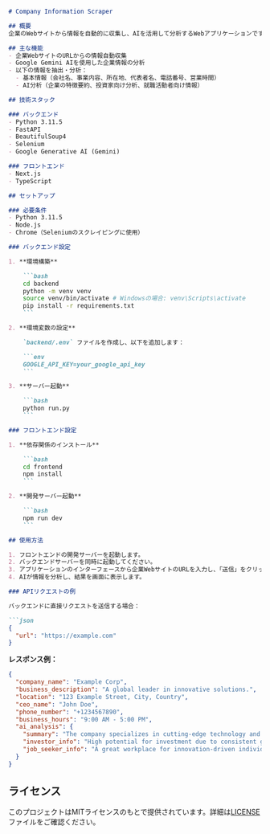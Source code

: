 ```markdown
# Company Information Scraper

## 概要
企業のWebサイトから情報を自動的に収集し、AIを活用して分析するWebアプリケーションです。

## 主な機能
- 企業WebサイトのURLからの情報自動収集
- Google Gemini AIを使用した企業情報の分析
- 以下の情報を抽出・分析：
  - 基本情報（会社名、事業内容、所在地、代表者名、電話番号、営業時間）
  - AI分析（企業の特徴要約、投資家向け分析、就職活動者向け情報）

## 技術スタック

### バックエンド
- Python 3.11.5
- FastAPI
- BeautifulSoup4
- Selenium
- Google Generative AI (Gemini)

### フロントエンド
- Next.js
- TypeScript

## セットアップ

### 必要条件
- Python 3.11.5
- Node.js
- Chrome（Seleniumのスクレイピングに使用）

### バックエンド設定

1. **環境構築**

    ```bash
    cd backend
    python -m venv venv
    source venv/bin/activate # Windowsの場合: venv\Scripts\activate
    pip install -r requirements.txt
    ```

2. **環境変数の設定**

    `backend/.env` ファイルを作成し、以下を追加します：

    ```env
    GOOGLE_API_KEY=your_google_api_key
    ```

3. **サーバー起動**

    ```bash
    python run.py
    ```

### フロントエンド設定

1. **依存関係のインストール**

    ```bash
    cd frontend
    npm install
    ```

2. **開発サーバー起動**

    ```bash
    npm run dev
    ```

## 使用方法

1. フロントエンドの開発サーバーを起動します。
2. バックエンドサーバーを同時に起動してください。
3. アプリケーションのインターフェースから企業WebサイトのURLを入力し、「送信」をクリックします。
4. AIが情報を分析し、結果を画面に表示します。

### APIリクエストの例

バックエンドに直接リクエストを送信する場合：

```json
{
  "url": "https://example.com"
}
```

**レスポンス例：**

```json
{
  "company_name": "Example Corp",
  "business_description": "A global leader in innovative solutions.",
  "location": "123 Example Street, City, Country",
  "ceo_name": "John Doe",
  "phone_number": "+1234567890",
  "business_hours": "9:00 AM - 5:00 PM",
  "ai_analysis": {
    "summary": "The company specializes in cutting-edge technology and has a strong global presence.",
    "investor_info": "High potential for investment due to consistent growth.",
    "job_seeker_info": "A great workplace for innovation-driven individuals."
  }
}
```

## ライセンス
このプロジェクトはMITライセンスのもとで提供されています。詳細は[LICENSE](LICENSE)ファイルをご確認ください。



